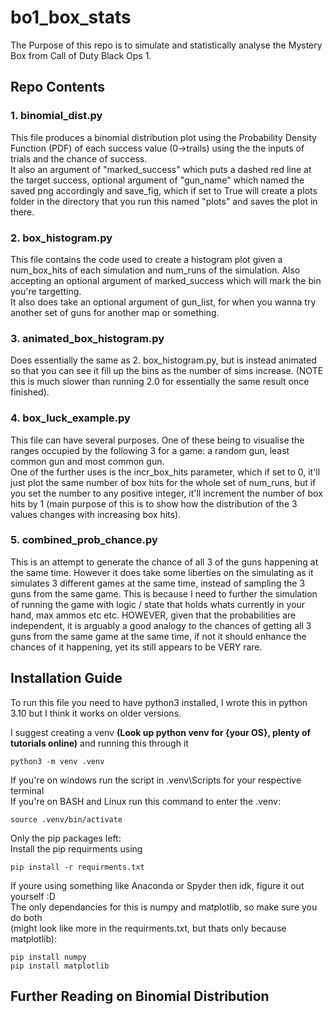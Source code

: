 # bo1_box_stats
The Purpose of this repo is to simulate and statistically analyse the Mystery Box from Call of Duty Black Ops 1.

## Repo Contents
### 1. binomial_dist.py
This file produces a binomial distribution plot using the Probability Density Function (PDF) of each success value (0->trails) using the the inputs of trials and the chance of success. <br> 
It also an argument of "marked_success" which puts a dashed red line at the target success, optional argument of  "gun_name" which named the saved png accordingly and save_fig, which if set to True will create a plots folder in the directory that you run this named "plots" and saves the plot in there.
### 2. box_histogram.py
This file contains the code used to create a histogram plot given a num_box_hits of each simulation and num_runs of the simulation. Also accepting an optional argument of marked_success which will mark the bin you're targetting.<br>
 It also does take an optional argument of gun_list, for when you wanna try another set of guns for another map or something. 
### 3. animated_box_histogram.py
Does essentially the same as 2. box_histogram.py, but is instead animated so that you can see it fill up the bins as the number of sims increase. (NOTE this is much slower than running 2.0 for essentially the same result once finished).
### 4. box_luck_example.py
This file can have several purposes. One of these being to visualise the ranges occupied by the following 3 for a game: a random gun, least common gun and most common gun.<br>
One of the further uses is the incr_box_hits parameter, which if set to 0, it'll just plot the same number of box hits for the whole set of num_runs, but if you set the number to any positive integer, it'll increment the number of box hits by 1 (main purpose of this is to show how the distribution of the 3 values changes with increasing box hits).
### 5. combined_prob_chance.py
This is an attempt to generate the chance of all 3 of the guns happening at the same time. However it does take some liberties on the simulating as it simulates 3 different games at the same time, instead of sampling the 3 guns from the same game. This is because I need to further the simulation of running the game with logic / state that holds whats currently in your hand, max ammos etc etc.
HOWEVER, given that the probabilities are independent, it is arguably a good analogy to the chances of getting all 3 guns from the same game at the same time, if not it should enhance the chances of it happening, yet its still appears to be VERY rare.


## Installation Guide
To run this file you need to have python3 installed, I wrote this in python 3.10 but I think it works on older versions.


I suggest creating a venv **(Look up python venv for {your OS},
 plenty of tutorials online)** and running this through it
```
python3 -m venv .venv
```
If you're on windows run the script in \.venv\Scripts for your respective terminal<br>
If you're on BASH and Linux run this command to enter the .venv:
```
source .venv/bin/activate
```
Only the pip packages left: <br>
Install the pip requirments using 
```
pip install -r requirments.txt
```

If youre using something like Anaconda or Spyder then idk, figure it out yourself :D <br>
The only dependancies for this is numpy and matplotlib, so make sure you 
do both <br>(might look like more in the requirments.txt, but thats only because matplotlib):
```
pip install numpy
pip install matplotlib
```
## Further Reading on Binomial Distribution

